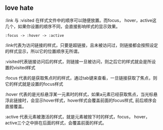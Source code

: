 ## love hate


:link 与 :visited 在样式文件中的顺序可以随便放置。而focus， hover，active这几个，如果你设置的顺序不同，会直接影响样式的显示效果。
```
:focus -> :hover -> :active
```
:link代表为访问链接的样式，只要是超链接，且未被访问过，则链接都会按照设定的样式显示，所以它的位置顺序无所谓。

:visited代表链接访问后的样式，则链接一旦被访问，则之后它的样式就会是所设置的visited样式

:focus 代表的是获取焦点时的样式，通过tab键来查看，一旦链接获取了焦点，则它的样式就是设置的focus样式

:hover 代表的是光标悬浮某一元素时的样式，如果a元素已经获取焦点，当光标悬浮此链接时，会显示hover样式，hover样式会覆盖前面的focus样式, 前后顺序会直接覆盖。

:active 代表元素被激活的样式，就是元素被按下时的样式，focus， hover，active三个之中排在后面的样式，会覆盖前面的样式。

